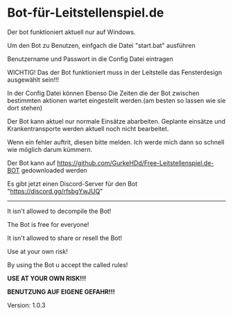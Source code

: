 # Bot-für-Leitstellenspiel.de

Der bot funktioniert aktuell nur auf Windows.	

Um den Bot zu Benutzen, einfgach die Datei "start.bat" ausführen	

Benutzername und Passwort in die Config Datei eintragen	

WICHTIG! Das der Bot funktioniert muss in der Leitstelle das Fensterdesign ausgewählt sein!!!

In der Config Datei können Ebenso Die Zeiten die der Bot zwischen bestimmten aktionen wartet eingestellt werden.(am besten so lassen wie sie dort stehen)	

Der Bot kann aktuel nur normale Einsätze abarbeiten. Geplante einsätze und Krankentransporte werden aktuell noch nicht bearbeitet.	

Wenn ein fehler auftrit, diesen bitte melden. Ich werde mich dann so schnell wie möglich darum kümmern.	

Der Bot kann auf https://github.com/GurkeHDd/Free-Leitstellenspiel.de-BOT gedownloaded werden

Es gibt jetzt einen Discord-Server für den Bot "https://discord.gg/rfsbgYwJUQ"





----------------------------------------------------------------------------

It isn't allowed to decompile the Bot!

The Bot is free for everyone!

It isn't allowed to share or resell the Bot!

Use at your own risk!

By using the Bot u accept the called rules!

**USE AT YOUR OWN RISK!!!**

**BENUTZUNG AUF EIGENE GEFAHR!!!**

Version: 1.0.3
